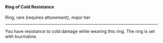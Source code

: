 #### Ring of Cold Resistance

Ring, rare (requires attunement), major tier

---

You have resistance to cold damage while wearing this ring. The ring is set with tourmaline.